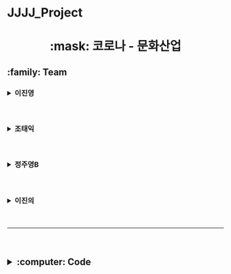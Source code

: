 # JJJJ_Project


<h1 align='center'>:mask: 코로나 - 문화산업
<!--이진영-->
<h2> :family: Team
&nbsp;&nbsp;&nbsp;<h3><details><summary> 이진영 </summary></p>
  주력 : Html/Css,데이터수집<<br>
  sub - 데이터 전처리, 자료 시각화<br>
<h3> &nbsp;:ghost: GitHub LINK</p>
<a href = "https://github.com/dlwlsdudo1"><h6>&nbsp;&nbsp;: Jinyoung's GitHub LINK</a></details>

<!--조태익-->  
&nbsp;&nbsp;&nbsp;<h3><details><summary> 조태익 </summary></p>
  주력 : 데이터 전처리, 데이터수집<br>
  sub - Html/Css, 자료시각화<br>
<h3> &nbsp;:ghost: GitHub LINK</p>
<a href = https://github.com/Siho02><h6>&nbsp;&nbsp;: Taeik's GitHub LINK</a></details>

<!--정주영B-->  
&nbsp;&nbsp;&nbsp;<h3><details><summary> 정주영B </summary></p>
  주력 : 데이터 전처리, 데이터수집<br>
  sub - 자료 시각화, Html/Css <br>
<h3> &nbsp;:ghost: GitHub LINK</p>
<a href = "https://github.com/rnaqpddl123"><h6>&nbsp;&nbsp;: Juyeong B's GitHub LINK</a></details>
  
<!--이진의-->  
&nbsp;&nbsp;&nbsp;<h3><details><summary> 이진의 </summary></p>
  주력 : 자료 시각화, 데이터수집<br>
  sub - 데이터 전처리, Html/Css<br>
<h3> &nbsp;:ghost: GitHub LINK</p>
<a href = "https://github.com/leejineui"><h6>&nbsp;&nbsp;: Jineui's GitHub LINK</a></details> 

<br><hr>
</details> 
<br>
     

<h2><details><summary>:computer: Code</summary></p>
&nbsp;&nbsp;&nbsp;<h3><details><summary> How To CSV </summary></p>
<h6> &nbsp;:floppy_disk:CSV LINK</p>
<a href = "https://github.com/dlwlsdudo1/JJJJ_Project/tree/main/total_csv"><h8>&nbsp;&nbsp; total_csv </a></details>

</details></details><br>
